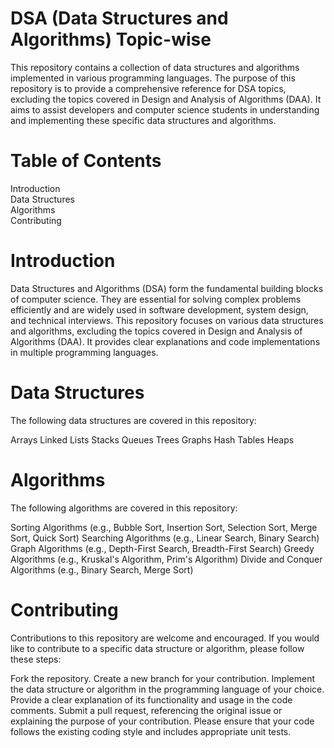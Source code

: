 # DSA (Data Structures and Algorithms) Topic-wise
This repository contains a collection of data structures and algorithms implemented in various programming languages. The purpose of this repository is to provide a comprehensive reference for DSA topics, excluding the topics covered in Design and Analysis of Algorithms (DAA). It aims to assist developers and computer science students in understanding and implementing these specific data structures and algorithms.

# Table of Contents
Introduction </br> 
Data Structures </br>
Algorithms </br> 
Contributing </br>

# Introduction
Data Structures and Algorithms (DSA) form the fundamental building blocks of computer science. They are essential for solving complex problems efficiently and are widely used in software development, system design, and technical interviews. This repository focuses on various data structures and algorithms, excluding the topics covered in Design and Analysis of Algorithms (DAA). It provides clear explanations and code implementations in multiple programming languages.

# Data Structures
The following data structures are covered in this repository:

Arrays
Linked Lists
Stacks
Queues
Trees
Graphs
Hash Tables
Heaps


# Algorithms
The following algorithms are covered in this repository:

Sorting Algorithms (e.g., Bubble Sort, Insertion Sort, Selection Sort, Merge Sort, Quick Sort)
Searching Algorithms (e.g., Linear Search, Binary Search)
Graph Algorithms (e.g., Depth-First Search, Breadth-First Search)
Greedy Algorithms (e.g., Kruskal's Algorithm, Prim's Algorithm)
Divide and Conquer Algorithms (e.g., Binary Search, Merge Sort)


# Contributing
Contributions to this repository are welcome and encouraged. If you would like to contribute to a specific data structure or algorithm, please follow these steps:

Fork the repository.
Create a new branch for your contribution.
Implement the data structure or algorithm in the programming language of your choice.
Provide a clear explanation of its functionality and usage in the code comments.
Submit a pull request, referencing the original issue or explaining the purpose of your contribution.
Please ensure that your code follows the existing coding style and includes appropriate unit tests.

